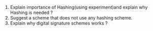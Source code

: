 1. Explain importance of Hashing(using experiment)and explain why Hashing is needed ?
2. Suggest a scheme that does not use any hashing scheme.
3. Explain why digital signature schemes works ? 